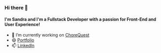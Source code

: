 ### Hi there 👋

#### I'm Sandra and I'm a Fullstack Developer with a passion for Front-End and User Experience!
 - 🔭 I’m currently working on [ChoreQuest](https://chorequest.devacademy.nz/)
 - 😄 [Portfolio](https://www.sandra-laban.com/)
 - 📫 [LinkedIn](https://nz.linkedin.com/in/sandra-laban-394382a4)

<!--
**sandra-laban/sandra-laban** is a ✨ _special_ ✨ repository because its `README.md` (this file) appears on your GitHub profile.

Here are some ideas to get you started:


- 🌱 I’m currently learning ...
- 👯 I’m looking to collaborate on ...
- 🤔 I’m looking for help with ...
-  💬 Ask me about my work ...
- 📫 How to reach me: ...
-
- ⚡ Fun fact: ...
-->
